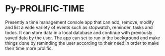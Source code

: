 # Py-PROLIFIC-TIME
Presently a time management console app that can add, remove, modify and list a wide variety of events such as stopwatch, reminder, tasks and todos. It can store data in a local database and continue with previously saved data by the user. The app can set to run in the background and make things done by reminding the user according to their need in order to make their time more prolific.
